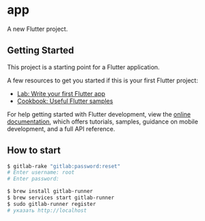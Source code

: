 # app

A new Flutter project.

## Getting Started

This project is a starting point for a Flutter application.

A few resources to get you started if this is your first Flutter project:

- [Lab: Write your first Flutter app](https://docs.flutter.dev/get-started/codelab)
- [Cookbook: Useful Flutter samples](https://docs.flutter.dev/cookbook)

For help getting started with Flutter development, view the
[online documentation](https://docs.flutter.dev/), which offers tutorials,
samples, guidance on mobile development, and a full API reference.

## How to start

```bash
$ gitlab-rake "gitlab:password:reset"
# Enter username: root
# Enter password:
```

```bash
$ brew install gitlab-runner
$ brew services start gitlab-runner
$ sudo gitlab-runner register
# указать http://localhost
```
